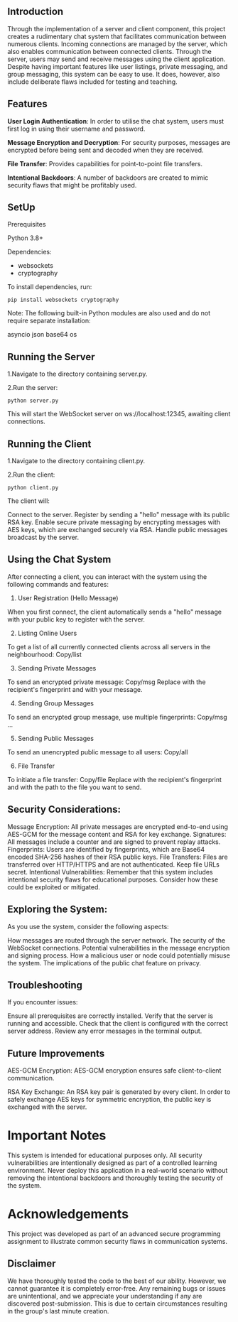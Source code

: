 ## Introduction
Through the implementation of a server and client component, this project creates a rudimentary chat system that facilitates communication between numerous clients. Incoming connections are managed by the server, which also enables communication between connected clients. Through the server, users may send and receive messages using the client application. Despite having important features like user listings, private messaging, and group messaging, this system can be easy to use. It does, however, also include deliberate flaws included for testing and teaching.


## Features
**User Login Authentication**: In order to utilise the chat system, users must first log in using their username and password.

**Message Encryption and Decryption**: For security purposes, messages are encrypted before being sent and decoded when they are received.

**File Transfer**: Provides capabilities for point-to-point file transfers.

**Intentional Backdoors**: A number of backdoors are created to mimic security flaws that might be profitably used.

## SetUp
Prerequisites

Python 3.8+

Dependencies:
- websockets
- cryptography

To install dependencies, run:

`pip install websockets cryptography`

Note: The following built-in Python modules are also used and do not require separate installation:

asyncio
json
base64
os

## Running the Server
1.Navigate to the directory containing server.py.

2.Run the server:
   
`python server.py`

This will start the WebSocket server on ws://localhost:12345, awaiting client connections.

## Running the Client
1.Navigate to the directory containing client.py.

2.Run the client:

`python client.py`

The client will:

Connect to the server.
Register by sending a "hello" message with its public RSA key.
Enable secure private messaging by encrypting messages with AES keys, which are exchanged securely via RSA.
Handle public messages broadcast by the server.

## Using the Chat System
After connecting a client, you can interact with the system using the following commands and features:

 1. User Registration (Hello Message)

When you first connect, the client automatically sends a "hello" message with your public key to register with the server.

 2. Listing Online Users

To get a list of all currently connected clients across all servers in the neighbourhood:
Copy/list


 3. Sending Private Messages

To send an encrypted private message:
Copy/msg <fingerprint> <message>
Replace <fingerprint> with the recipient's fingerprint and <message> with your message.

 4. Sending Group Messages

To send an encrypted group message, use multiple fingerprints:
Copy/msg <fingerprint1> <fingerprint2> ... <message>


 5. Sending Public Messages

To send an unencrypted public message to all users:
Copy/all <message>


 6. File Transfer

To initiate a file transfer:
Copy/file <fingerprint> <filepath>
Replace <fingerprint> with the recipient's fingerprint and <filepath> with the path to the file you want to send.

## Security Considerations:

Message Encryption: All private messages are encrypted end-to-end using AES-GCM for the message content and RSA for key exchange.
Signatures: All messages include a counter and are signed to prevent replay attacks.
Fingerprints: Users are identified by fingerprints, which are Base64 encoded SHA-256 hashes of their RSA public keys.
File Transfers: Files are transferred over HTTP/HTTPS and are not authenticated. Keep file URLs secret.
Intentional Vulnerabilities: Remember that this system includes intentional security flaws for educational purposes. Consider how these could be exploited or mitigated.

## Exploring the System:
As you use the system, consider the following aspects:

How messages are routed through the server network.
The security of the WebSocket connections.
Potential vulnerabilities in the message encryption and signing process.
How a malicious user or node could potentially misuse the system.
The implications of the public chat feature on privacy.

## Troubleshooting
If you encounter issues:

Ensure all prerequisites are correctly installed.
Verify that the server is running and accessible.
Check that the client is configured with the correct server address.
Review any error messages in the terminal output.

## Future Improvements
AES-GCM Encryption: AES-GCM encryption ensures safe client-to-client communication.

RSA Key Exchange: An RSA key pair is generated by every client. In order to safely exchange AES keys for symmetric encryption, the public key is exchanged with the server.

# Important Notes
This system is intended for educational purposes only.
All security vulnerabilities are intentionally designed as part of a controlled learning environment.
Never deploy this application in a real-world scenario without removing the intentional backdoors and thoroughly testing the security of the system.

# Acknowledgements
This project was developed as part of an advanced secure programming assignment to illustrate common security flaws in communication systems.

## Disclaimer
We have thoroughly tested the code to the best of our ability. However, we cannot guarantee it is completely error-free. Any remaining bugs or issues are unintentional, and we appreciate your understanding if any are discovered post-submission. This is due to certain circumstances resulting in the group's last minute creation. 
